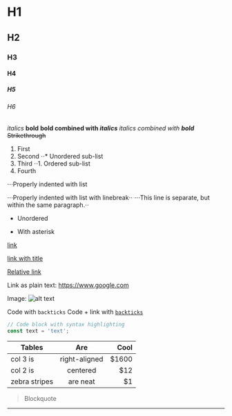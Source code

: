 <!-- Roughly following https://github.com/adam-p/markdown-here/wiki/Markdown-Cheatsheet -->

# H1

## H2

### H3

#### H4

##### H5

###### H6

_italics_ **bold** **bold combined with _italics_** _italics combined with **bold**_ ~~Strikethrough~~

1. First
2. Second ⋅⋅\* Unordered sub-list
3. Third ⋅⋅1. Ordered sub-list
4. Fourth

⋅⋅⋅Properly indented with list

⋅⋅⋅Properly indented with list with linebreak⋅⋅ ⋅⋅⋅This line is separate, but within the same paragraph.⋅⋅

- Unordered

* With asterisk

[link](https://www.google.com)

[link with title](https://www.google.com "Google's Homepage")

[Relative link](../blob/main/LICENSE)

Link as plain text: https://www.google.com

Image: ![alt text](https://picsum.photos/200 'Title')

Code with `backticks` Code + link with [`backticks`](https://www.google.com)

```javascript
// Code block with syntax highlighting
const text = 'text';
```

| Tables        |      Are      |   Cool |
| ------------- | :-----------: | -----: |
| col 3 is      | right-aligned | \$1600 |
| col 2 is      |   centered    |   \$12 |
| zebra stripes |   are neat    |    \$1 |

> Blockquote

---
